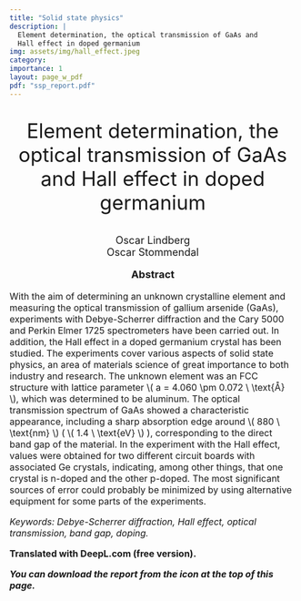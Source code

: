 ```yaml
---
title: "Solid state physics"
description: |
  Element determination, the optical transmission of GaAs and
  Hall effect in doped germanium
img: assets/img/hall_effect.jpeg
category:
importance: 1
layout: page_w_pdf
pdf: "ssp_report.pdf"
---
```


<!-- markdownlint-disable MD033 -->

<p style="text-align:center; font-size:35px">Element determination, the optical transmission of GaAs and
  Hall effect in doped germanium</p>

<p style="text-align:center; font-size:18px">Oscar Lindberg <br>
                                            Oscar Stommendal</p>

<p style="text-align:center; font-size:18px; font-weight: bold">Abstract</p>

<p style="text-align:left; font-size:16px">With the aim of determining an unknown crystalline element and measuring the optical transmission of gallium arsenide (GaAs), experiments with Debye-Scherrer diffraction and the Cary 5000 and Perkin Elmer 1725 spectrometers have been carried out. In addition, the Hall effect in a doped germanium crystal has been studied. The experiments cover various aspects of solid state physics, an area of materials science of great importance to both industry and research. The unknown element was an FCC structure with lattice parameter \( a = 4.060 \pm 0.072 \ \text{Å} \), which was determined to be aluminum. The optical transmission spectrum of GaAs showed a characteristic appearance, including a sharp absorption edge around \( 880 \ \text{nm} \) ( \( 1.4 \ \text{eV} \) ), corresponding to the direct band gap of the material. In the experiment with the Hall effect, values were obtained for two different circuit boards with associated Ge crystals, indicating, among other things, that one crystal is n-doped and the other p-doped. The most significant sources of error could probably be minimized by using alternative equipment for some parts of the experiments.

<p style="text-align:left; font-size:16px; font-style: italic">Keywords: Debye-Scherrer diffraction, Hall effect, optical transmission, band gap, doping.</p>

<p style="text-align:left; font-size:16px; font-weight: bold">Translated with DeepL.com (free version).</p>

<p style="text-align:left; font-size:16px; font-style: italic; font-weight: bold">You can download the report from the icon at the top of this page.</p>
